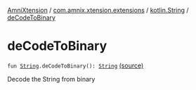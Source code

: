 [AmniXtension](../../index.md) / [com.amnix.xtension.extensions](../index.md) / [kotlin.String](index.md) / [deCodeToBinary](./de-code-to-binary.md)

# deCodeToBinary

`fun `[`String`](https://kotlinlang.org/api/latest/jvm/stdlib/kotlin/-string/index.html)`.deCodeToBinary(): `[`String`](https://kotlinlang.org/api/latest/jvm/stdlib/kotlin/-string/index.html) [(source)](https://github.com/AmniX/AmniXTension/tree/master/AmniXtension/src/main/java/com/amnix/xtension/extensions/StringsExtension.kt#L144)

Decode the String from binary

